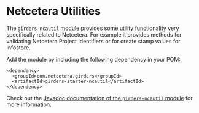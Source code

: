 # Netcetera Utilities

The `girders-ncautil` module provides some utility functionality very specifically related to Netcetera. For example
it provides methods for validating Netcetera Project Identifiers or for create stamp values for Infostore.

Add the module by including the following dependency in your POM:

    <dependency>
      <groupId>com.netcetera.girders</groupId>
      <artifactId>girders-starter-ncautil</artifactId>
    </dependency>

Check out the [Javadoc documentation of the `girders-ncautil` module](../../apidocs/com/netcetera/girders/ncautil/package-summary.html) for more information.